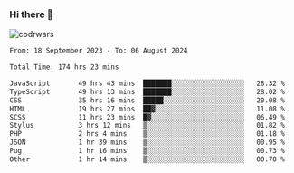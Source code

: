 ### Hi there 👋


![codrwars](https://www.codewars.com/users/rsschool_c9af20f58c35c696/badges/micro) 

<!--START_SECTION:waka-->

```txt
From: 18 September 2023 - To: 06 August 2024

Total Time: 174 hrs 23 mins

JavaScript       49 hrs 43 mins  ███████░░░░░░░░░░░░░░░░░░   28.32 %
TypeScript       49 hrs 13 mins  ███████░░░░░░░░░░░░░░░░░░   28.02 %
CSS              35 hrs 16 mins  █████░░░░░░░░░░░░░░░░░░░░   20.08 %
HTML             19 hrs 27 mins  ██▓░░░░░░░░░░░░░░░░░░░░░░   11.08 %
SCSS             11 hrs 23 mins  █▓░░░░░░░░░░░░░░░░░░░░░░░   06.49 %
Stylus           3 hrs 12 mins   ▒░░░░░░░░░░░░░░░░░░░░░░░░   01.82 %
PHP              2 hrs 4 mins    ▒░░░░░░░░░░░░░░░░░░░░░░░░   01.18 %
JSON             1 hr 39 mins    ▒░░░░░░░░░░░░░░░░░░░░░░░░   00.95 %
Pug              1 hr 16 mins    ▒░░░░░░░░░░░░░░░░░░░░░░░░   00.73 %
Other            1 hr 14 mins    ▒░░░░░░░░░░░░░░░░░░░░░░░░   00.70 %
```

<!--END_SECTION:waka-->

